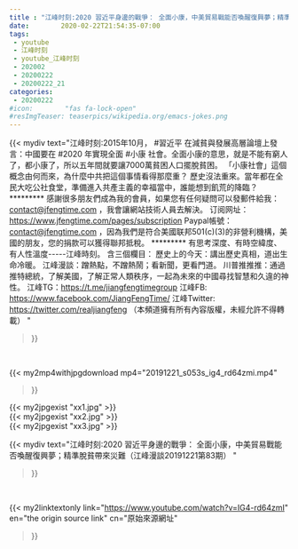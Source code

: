 ```yaml
---
title : "江峰时刻:2020 習近平身邊的戰爭： 全面小康，中美貿易戰能否喚醒復興夢；精準脫貧帶來災難（江峰漫談20191221第83期） "
date:        2020-02-22T21:54:35-07:00
tags:
 - youtube
 - 江峰时刻
 - youtube_江峰时刻
 - 202002
 - 20200222
 - 20200222_21
categories:
 - 20200222
#icon:        "fas fa-lock-open"
#resImgTeaser: teaserpics/wikipedia.org/emacs-jokes.png
---
```


{{< mydiv text="江峰时刻:2015年10月， #習近平 在減貧與發展高層論壇上發言：中國要在 #2020 年實現全面 #小康 社會。全面小康的意思，就是不能有窮人了，都小康了，所以五年間就要讓7000萬貧困人口擺脫貧困。 「小康社會」這個概念由何而來，為什麼中共把這個事情看得那麼重？ 歷史沒法重來。當年都在全民大吃公社食堂，準備進入共產主義的幸福當中，誰能想到飢荒的降臨？     ********* 感謝很多朋友們成為我的會員，如果您有任何疑問可以發郵件給我：contact@jfengtime.com ，我會讓網站技術人員去解決。 订阅网址：https://www.jfengtime.com/pages/subscription Paypal帳號：contact@jfengtime.com ，因為我們是符合美國联邦501(c)(3)的非營利機構，美國的朋友，您的捐款可以獲得聯邦抵稅。     ********* 有思考深度、有時空緯度、有人性溫度-----江峰時刻。 含三個欄目： 歷史上的今天：講出歷史真相，道出生命冷暖。 江峰漫談：蹭熱點，不蹭熱鬧；看新聞，更看門道。 川普推推推：通過推特總統，了解美國，了解正常人類秩序，一起為未來的中國尋找智慧和久違的神性。  江峰TG：https://t.me/jiangfengtimegroup 江峰FB: https://www.facebook.com/JiangFengTime/ 江峰Twitter: https://twitter.com/realjiangfeng （本頻道擁有所有內容版權，未經允許不得轉載） "
>}}
<br>


{{< my2mp4withjpgdownload mp4="20191221_s053s_ig4_rd64zmi.mp4"
>}}

{{< my2jpgexist "xx1.jpg" >}}<br>
{{< my2jpgexist "xx2.jpg" >}}<br>
{{< my2jpgexist "xx3.jpg" >}}<br>



{{< mydiv text="江峰时刻:2020 習近平身邊的戰爭： 全面小康，中美貿易戰能否喚醒復興夢；精準脫貧帶來災難（江峰漫談20191221第83期） "
>}}
<br>

{{< my2linktextonly link="https://www.youtube.com/watch?v=IG4-rd64zmI"
en="the origin source link" cn="原始來源網址"
>}}


<br>

